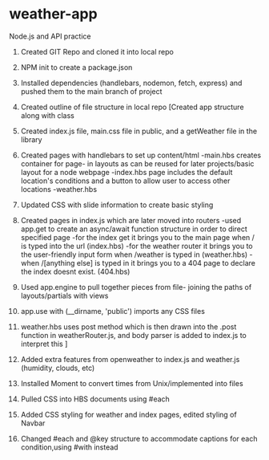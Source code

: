 # weather-app
Node.js and API practice

1. Created GIT Repo and cloned it into local repo
2. NPM init to create a package.json
3. Installed dependencies (handlebars, nodemon, fetch, express) and pushed them to the main branch of project
4. Created outline of file structure in local repo
[Created app structure along with class
5. Created index.js file, main.css file in public, and a getWeather file in the library
6. Created pages with handlebars to set up content/html
    -main.hbs creates container for page- in layouts as can be reused for later projects/basic layout for a node webpage
    -index.hbs page includes the default location's conditions and a button to allow user to access other locations
    -weather.hbs 
7. Updated CSS with slide information to create basic styling
8. Created pages in index.js which are later moved into routers
    -used app.get to create an async/await function structure in order to direct specified page
    -for the index get it brings you to the main page when / is typed into the url (index.hbs)
    -for the weather router it brings you to the user-friendly input form when /weather is typed in (weather.hbs)
    -when /[anything else] is typed in it brings you to a 404 page to declare the index doesnt exist. (404.hbs)
9. Used app.engine to pull together pieces from file- joining the paths of layouts/partials with views
10. app.use with (__dirname, 'public') imports any CSS files
11. weather.hbs uses post method which is then drawn into the .post function in weatherRouter.js, and body parser is added to index.js to interpret this
]

12. Added extra features from openweather to index.js and weather.js (humidity, clouds, etc)
13. Installed Moment to convert times from Unix/implemented into files
14. Pulled CSS into HBS documents using #each
15. Added CSS styling for weather and index pages, edited styling of Navbar
16. Changed #each and @key structure to accommodate captions for each condition,using #with instead

